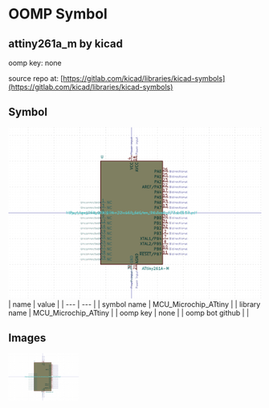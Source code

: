 # OOMP Symbol  
## attiny261a_m  by kicad  
  
oomp key: none  
  
source repo at: [https://gitlab.com/kicad/libraries/kicad-symbols](https://gitlab.com/kicad/libraries/kicad-symbols)  
## Symbol  
  
[![working.png](working_600.png)](working.png)  
| name | value | 
| --- | --- | 
| symbol name | MCU_Microchip_ATtiny | 
| library name | MCU_Microchip_ATtiny | 
| oomp key | none | 
| oomp bot github |  | 
## Images  
  
[![working.png](working_140.png)](working.png)  
